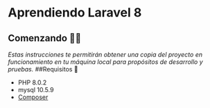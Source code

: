 # Aprendiendo Laravel 8
## Comenzando 🐱‍👤
_Estas instrucciones te permitirán obtener una copia del proyecto en funcionamiento en tu máquina local para propósitos de desarrollo y pruebas._
##Requisitos 📏
* PHP 8.0.2
* mysql 10.5.9
* [Composer](https://getcomposer.org/download/)
